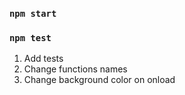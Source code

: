 ### `npm start`


### `npm test`

1. Add tests
2. Change functions names
3. Change background color on onload 
